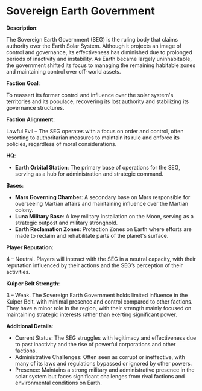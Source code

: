 # Sovereign Earth Government

**Description**:

The Sovereign Earth Government (SEG) is the ruling body that claims authority over the Earth Solar System. Although it projects an image of control and governance, its effectiveness has diminished due to prolonged periods of inactivity and instability. As Earth became largely uninhabitable, the government shifted its focus to managing the remaining habitable zones and maintaining control over off-world assets.

**Faction Goal**:

To reassert its former control and influence over the solar system's territories and its populace, recovering its lost authority and stabilizing its governance structures.

**Faction Alignment**:

Lawful Evil – The SEG operates with a focus on order and control, often resorting to authoritarian measures to maintain its rule and enforce its policies, regardless of moral considerations.

**HQ**:

 * **Earth Orbital Station**: The primary base of operations for the SEG, serving as a hub for administration and strategic command.

**Bases**:

* **Mars Governing Chamber**: A secondary base on Mars responsible for overseeing Martian affairs and maintaining influence over the Martian colony.
* **Luna Military Base**: A key military installation on the Moon, serving as a strategic outpost and military stronghold.
* **Earth Reclamation Zones**: Protection Zones on Earth where efforts are made to reclaim and rehabilitate parts of the planet's surface.

**Player Reputation**:

4 – Neutral. Players will interact with the SEG in a neutral capacity, with their reputation influenced by their actions and the SEG’s perception of their activities.

**Kuiper Belt Strength**:

3 – Weak. The Sovereign Earth Government holds limited influence in the Kuiper Belt, with minimal presence and control compared to other factions. They have a minor role in the region, with their strength mainly focused on maintaining strategic interests rather than exerting significant power.

**Additional Details**:

* Current Status: The SEG struggles with legitimacy and effectiveness due to past inactivity and the rise of powerful corporations and other factions.
* Administrative Challenges: Often seen as corrupt or ineffective, with many of its laws and regulations bypassed or ignored by other powers.
* Presence: Maintains a strong military and administrative presence in the solar system but faces significant challenges from rival factions and environmental conditions on Earth.